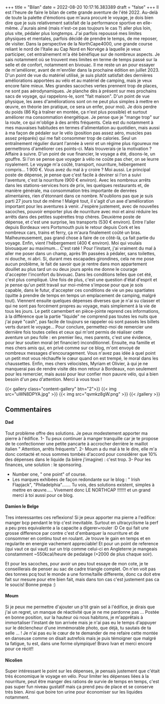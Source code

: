 +++
title = "Bilan"
date = 2022-08-20 10:17:16.383389
draft = "false"
+++
Il est l'heure de faire le bilan de cette grande aventure de l'été 2022. Au-delà de toute la palette d'émotions que m'aura procuré le voyage, je dois bien dire que je suis relativement satisfait de la performance sportive en elle-même. J'aurais aimé (mais n'est-ce pas toujours le cas ?) aller plus loin, plus vite, pédaler plus longtemps. J'ai parfois repoussé mes limites physiques et mentales, parfois décidé de prendre le temps, de me reposer, de visiter. Dans la perspective de la NorthCape4000, une grande course reliant le nord de l'Italie au Cap Nord en Norvège à laquelle je veux participer, cet entraînement m'a été bénéfique sur de nombreux aspects. Je sais notamment où se trouvent mes limites en terme de temps passé sur la selle et de confort, notamment en bivouac. Il me reste un an pour essayer de m'améliorer, avant de m'enrôler dans la prochaine édition en juillet 2023. D'un point de vue du matériel utilisé, je suis plutôt satisfait des dernières améliorations apportées au vélo et au matériel de camping, mais je veux encore faire mieux. Mes grandes sacoches vertes prennent trop de places, ne sont pas aérodynamiques. Je planche dès à présent sur mes prochains sacs de voyage, qui rappelons-le, sont "fait maison". D'un point de vue physique, les axes d'améliorations sont on ne peut plus simples à mettre en œuvre, en théorie (en pratique, ce sera un enfer, pour moi). Je dois perdre du poids (86 Kg à traîner en montée, ça n'est plus possible) et surtout améliorer ma consommation énergétique. Je pense que je "mange trop" sur la route, ce qui m'oblige à des arrêts fréquents. Cela est du notamment à mes mauvaises habitudes en termes d'alimentation au quotidien, mais aussi à ma façon de pédaler sur le vélo (position pas assez aéro, muscles pas assez préparés) qui me fait consommer trop de calories. Seul un entraînement régulier durant l'année à venir et un régime plus rigoureux me permettrons d'améliorer ces points-ci. Mais trouverais-je la motivation ? Affaire à suivre. D'un point de vue financier, le voyage a été, disons-le, un gouffre. Si l'on se pense que voyager à vélo ne coûte pas cher, on se leurre royalement. Le voyage m'a coûté, transport, nourriture, hébergement compris... 1 900 €. Vous avez du mal à y croire ? Moi aussi. Le principal poste de dépense, je pense que c'est facile à deviner si l'on a suivi l'aventure, c'est la nourriture (900 € environ). Avec les nombreux arrêts dans les stations-services hors de prix, les quelques restaurants et, de manière générale, ma consommation très importante de denrées alimentaires, rien d'étonnant dans ce nombre. N'oublions pas que je suis parti 27 jours tout de même ! Malgré tout, il s'agit d'un axe d'amélioration important pour les aventures à venir. J'espère justement, avec de nouvelles sacoches, pouvoir emporter plus de nourriture avec moi et ainsi réduire les arrêts dans des petites supérettes trop chères. Deuxième poste de dépense, et c'est une surprise, les transports (530 € environ). Entre l'aller depuis Bordeaux vers Portsmouth puis le retour depuis Cork et les nombreux cars, trains et ferry, ça m'aura finalement coûté un bras. Malheureusement, pas grand chose à faire de ce côté-là, ça fait partie du voyage. Enfin, vient l'hébergement (400 € environ). Moi qui voulais bivouaquer au maximum... C'est raté ! Pour l'instant, j'ai vraiment du mal à aller me poser dans un champ, après 9h passées à pédaler, sans toilettes, ni douche, ni abri. Si, durant mes escapades girondines, cela ne me pose aucun problème, le fait de savoir que je rentre dans mon appartement douillet au plus tard un ou deux jours après me donne le courage d'accepter l'inconfort du bivouac. Dans les conditions telles que cet été, c'est plus compliqué. Une fois de plus, c'est une question d'état d'esprit et je pense qu'un petit travail sur moi-même s'impose pour que je sois capable, dans le futur, d'accepter ces conditions de vie un peu spartiates (quitte à prendre de temps en temps un emplacement de camping, malgré tout). Viennent ensuite quelques dépenses diverses que je n'ai su classer et qui ne sont pas forcément propres au voyage, mais simplement à la vie de tous les jours. Le petit camembert en pièce-jointe reprend ces informations, à la différence que la partie "liquide" ne comprend pas toutes les nuits que j'ai payé "cash", pas facile de toujours se rappeler où sont passés les billets verts durant le voyage... Pour conclure, permettez-moi de remercier une dernière fois toutes celles et ceux qui m'ont permis de réaliser cette aventure un peu folle : en premier lieu, mes parents, c'est une évidence, pour leur soutien moral (et financier) inconditionnel. Ensuite, ma famille et mes chers amis qui, en privé comme sur ce blog, m'ont envoyé de nombreux messages d'encouragement. Vous n'avez pas idée à quel point un petit mot vous réchauffe le cœur quand on est trempé, le moral dans les chaussettes. Enfin, mes chers vélocistes, Myriam et Olivier, à qui je ne manquerai pas de rendre visite dès mon retour à Bordeaux, non seulement pour les remercier, mais aussi pour leur confier mon pauvre vélo, qui a bien besoin d'un peu d'attention. Merci à vous tous !


{{< gallery class="content-gallery" btn="2">}}
{{< img src="uWN8DPYA.jpg" >}}
{{< img src="qvmkz8gW.png" >}}
{{< /gallery >}}

## Commentaires
#### Dad
Tout problème offre des solutions. Je peux modestement apporter ma pierre à l'édifice.
1- Tu peux continuer à manger tranquille car je te propose de te confectionner une petite pancarte à accrocher derrière le maillot italien " Attention, arrêts fréquents".
2- Moum a du mal à te le dire, elle m'a donc contacté et nous sommes tombés d'accord pour considérer que 10% des dépenses dans le liquide (la bière j'imagine) : c'est trop.
3- Pour les finances, une solution : le sponsoring.
- Number one, " one point" of course.
- Les marques exhibées de façon redondante sur le blog : " Irish Flapjack", "Philadelphia".......
Tu vois, des solutions existent, simples à mettre en œuvre.....
Vivement donc LE NORTHCAP !!!!!!! et un grand merci à toi aussi pour ce blog.
#### Damien le Belge
Tres interessantes ces reflexions! Si je peux apporter ma pierre a l'edifice: manger bcp pendant le trip c'est inevitable. Surtout en ultracyclisme la perf a peu pres equivalente a la capacite a digerer+rouler :D Ce qui fait une grosse difference par contre c'est d'embarquer la nourriture et de consommer en continu tout en roulant. Je trouve le gain en temps et en regularite en energie vachement appreciable! Et pour un point de reference (qui vaut ce qui vaut) sur un trip comme celui-ci en Angleterre je mangeais constamment ~550kcal/heure de pedalage (+2000 de plus chaque soir).

Et pour les sacoches, pour avoir un peu tout essaye de mon cote, je te conseillerais de penser au sac de cadre triangle complet. On n'en voit pas des tonnes pcq tout le monde a une forme/taille differente, donc ca doit etre fait sur mesure pour etre bien fait, mais dans ton cas c'est justement pas ca le soucis! Bonne prepa :)
#### Moum
Si je peux me permettre d'ajouter un p'tit grain sel à l'édifice, je dirais que j'ai un regret, un manque de réactivité que je ne me pardonne pas ... Postée en bonne position, sur la hauteur où nous habitons, je m'apprêtais à immortaliser l'instant de ton arrivée mais je n'ai pas eu le temps d'appuyer sur le déclencheur d'une immémorable  photo, que déjà, tu sautais de ta selle ... ! Je n'ai pas eu le cœur de te demander de me refaire cette montée en danseuse comme on disait autrefois mais je puis témoigner que malgré ta fatigue, tu est, dans une forme olympique! 
Bravo Ivan et merci encore pour ce récit!!
#### Nicolien
Super intéressant le point sur les dépenses, je pensais justement que c'était très économique le voyage en vélo.
Pour limiter les dépenses liées à la nourriture, peut être manger des rations de survie de temps en temps, c'est pas super fun niveau gustatif mais ça prend peu de place et se conserve très bien.
Ainsi que boire ton urine pour économiser sur les liquides notamment.
